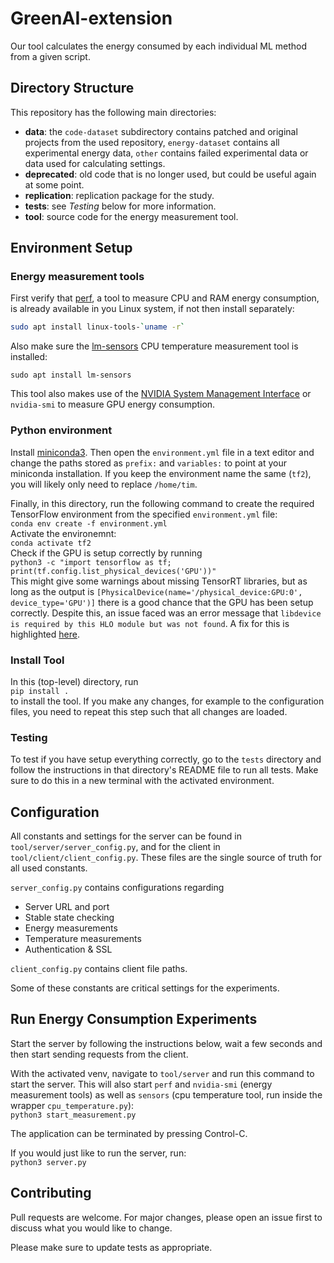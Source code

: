 # GreenAI-extension

Our tool calculates the energy consumed by each individual ML method from a given script.

## Directory Structure
This repository has the following main directories:
- **data**: the `code-dataset` subdirectory contains patched and original projects from the used repository, `energy-dataset` contains all experimental energy data, `other` contains failed experimental data or data used for calculating settings.
- **deprecated**: old code that is no longer used, but could be useful again at some point.
- **replication**: replication package for the study.
- **tests**: see *Testing* below for more information.
- **tool**: source code for the energy measurement tool. 

## Environment Setup
### Energy measurement tools
First verify that [perf](https://perf.wiki.kernel.org/index.php/Main_Page), a tool to measure CPU and RAM energy consumption, is already available in you Linux system, if not then install separately:
```bash
sudo apt install linux-tools-`uname -r`
```  
Also make sure the [lm-sensors](https://wiki.archlinux.org/title/lm_sensors) CPU temperature measurement tool is installed:
```
sudo apt install lm-sensors
```
This tool also makes use of the [NVIDIA System Management Interface](https://developer.nvidia.com/nvidia-system-management-interface) or `nvidia-smi` to measure GPU energy consumption.  
   
### Python environment
Install [miniconda3](https://docs.conda.io/en/latest/miniconda.html). Then open the `environment.yml` file in a text editor and change the paths stored as `prefix:` and `variables:` to point at your miniconda installation. If you keep the environment name the same (`tf2`), you will likely only need to replace `/home/tim`.  
  
Finally, in this directory, run the following command to create the required TensorFlow environment from the specified `environment.yml` file:  
```conda env create -f environment.yml```   
Activate the environemnt:  
```conda activate tf2```  
Check if the GPU is setup correctly by running  
```python3 -c "import tensorflow as tf; print(tf.config.list_physical_devices('GPU'))"```  
This might give some warnings about missing TensorRT libraries, but as long as the output is `[PhysicalDevice(name='/physical_device:GPU:0', device_type='GPU')]` there is a good chance that the GPU has been setup correctly. Despite this, an issue faced was an error message that `libdevice is required by this HLO module but was not found`. A fix for this is highlighted [here](https://discuss.tensorflow.org/t/cant-find-libdevice-directory-cuda-dir-nvvm-libdevice/11896/5).

### Install Tool
In this (top-level) directory, run  
```pip install .```  
to install the tool. If you make any changes, for example to the configuration files, you need to repeat this step such that all changes are loaded.

### Testing
To test if you have setup everything correctly, go to the `tests` directory and follow the instructions in that directory's README file to run all tests. Make sure to do this in a new terminal with the activated environment. 

## Configuration
All constants and settings for the server can be found in `tool/server/server_config.py`, and for the client in `tool/client/client_config.py`. These files are the single source of truth for all used constants.

`server_config.py` contains configurations regarding
- Server URL and port
- Stable state checking
- Energy measurements
- Temperature measurements
- Authentication & SSL

`client_config.py` contains client file paths. 

Some of these constants are critical settings for the experiments. 

## Run Energy Consumption Experiments
Start the server by following the instructions below, wait a few seconds and then start sending requests from the client.  


With the activated venv, navigate to `tool/server` and run this command to start the server. This will also start `perf` and `nvidia-smi` (energy measurement tools) as well as `sensors` (cpu temperature tool, run inside the wrapper `cpu_temperature.py`):  
```python3 start_measurement.py```  
  
The application can be terminated by pressing Control-C.  
  
If you would just like to run the server, run:  
```python3 server.py```  

## Contributing
Pull requests are welcome. For major changes, please open an issue first to discuss what you would like to change.

Please make sure to update tests as appropriate.
